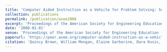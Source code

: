 ```yaml
---
title: 'Computer Aided Instruction as a Vehicle for Problem Solving: Scratch Programming Environment in the Middle Years Classroom'
collection: publications
permalink: /publication/asee2008
excerpt: 'Proceedings of the American Society for Engineering Education (ASEE) K-12 Track 2008'
date: '2008-01-01'
venue: 'Proceedings of the American Society for Engineering Education (ASEE) K-12 Track 2008'
paperurl: 'https://peer.asee.org/computer-aided-instruction-as-a-vehicle-for-problem-solving-scratch-boards-in-the-middle-years-classroom'
citation: 'Quincy Brown, William Mongan, Elaine Garbarine, Dara Kusic, Eli Fromm, Adam Fontecchio. Computer Aided Instruction as a Vehicle for Problem Solving: Scratch Programming Environment in the Middle Years Classroom.  Proceedings of the American Society for Engineering Education (ASEE) K-12 Track 2008.'
---
```

